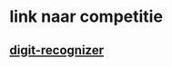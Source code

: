 # link naar competitie
## [digit-recognizer](https://www.kaggle.com/competitions/digit-recognizer/overview)